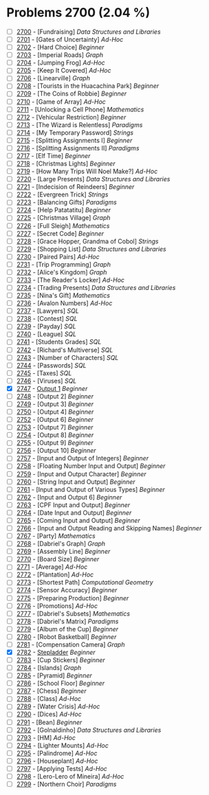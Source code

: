 # Problems 2700 (2.04 %)


- [ ] [2700](https://www.beecrowd.com.br/judge/en/problems/view/2700) - [Fundraising] *Data Structures and Libraries*
- [ ] [2701](https://www.beecrowd.com.br/judge/en/problems/view/2701) - [Gates of Uncertainty] *Ad-Hoc*
- [ ] [2702](https://www.beecrowd.com.br/judge/en/problems/view/2702) - [Hard Choice] *Beginner*
- [ ] [2703](https://www.beecrowd.com.br/judge/en/problems/view/2703) - [Imperial Roads] *Graph*
- [ ] [2704](https://www.beecrowd.com.br/judge/en/problems/view/2704) - [Jumping Frog] *Ad-Hoc*
- [ ] [2705](https://www.beecrowd.com.br/judge/en/problems/view/2705) - [Keep It Covered] *Ad-Hoc*
- [ ] [2706](https://www.beecrowd.com.br/judge/en/problems/view/2706) - [Linearville] *Graph*
- [ ] [2708](https://www.beecrowd.com.br/judge/en/problems/view/2708) - [Tourists in the Huacachina Park] *Beginner*
- [ ] [2709](https://www.beecrowd.com.br/judge/en/problems/view/2709) - [The Coins of Robbie] *Beginner*
- [ ] [2710](https://www.beecrowd.com.br/judge/en/problems/view/2710) - [Game of Array] *Ad-Hoc*
- [ ] [2711](https://www.beecrowd.com.br/judge/en/problems/view/2711) - [Unlocking a Cell Phone] *Mathematics*
- [ ] [2712](https://www.beecrowd.com.br/judge/en/problems/view/2712) - [Vehicular Restriction] *Beginner*
- [ ] [2713](https://www.beecrowd.com.br/judge/en/problems/view/2713) - [The Wizard is Relentless] *Paradigms*
- [ ] [2714](https://www.beecrowd.com.br/judge/en/problems/view/2714) - [My Temporary Password] *Strings*
- [ ] [2715](https://www.beecrowd.com.br/judge/en/problems/view/2715) - [Splitting Assignments I] *Beginner*
- [ ] [2716](https://www.beecrowd.com.br/judge/en/problems/view/2716) - [Splitting Assignments II] *Paradigms*
- [ ] [2717](https://www.beecrowd.com.br/judge/en/problems/view/2717) - [Elf Time] *Beginner*
- [ ] [2718](https://www.beecrowd.com.br/judge/en/problems/view/2718) - [Christmas Lights] *Beginner*
- [ ] [2719](https://www.beecrowd.com.br/judge/en/problems/view/2719) - [How Many Trips Will Noel Make?] *Ad-Hoc*
- [ ] [2720](https://www.beecrowd.com.br/judge/en/problems/view/2720) - [Large Presents] *Data Structures and Libraries*
- [ ] [2721](https://www.beecrowd.com.br/judge/en/problems/view/2721) - [Indecision of Reindeers] *Beginner*
- [ ] [2722](https://www.beecrowd.com.br/judge/en/problems/view/2722) - [Evergreen Trick] *Strings*
- [ ] [2723](https://www.beecrowd.com.br/judge/en/problems/view/2723) - [Balancing Gifts] *Paradigms*
- [ ] [2724](https://www.beecrowd.com.br/judge/en/problems/view/2724) - [Help Patatatitu] *Beginner*
- [ ] [2725](https://www.beecrowd.com.br/judge/en/problems/view/2725) - [Christmas Village] *Graph*
- [ ] [2726](https://www.beecrowd.com.br/judge/en/problems/view/2726) - [Full Sleigh] *Mathematics*
- [ ] [2727](https://www.beecrowd.com.br/judge/en/problems/view/2727) - [Secret Code] *Beginner*
- [ ] [2728](https://www.beecrowd.com.br/judge/en/problems/view/2728) - [Grace Hopper, Grandma of Cobol] *Strings*
- [ ] [2729](https://www.beecrowd.com.br/judge/en/problems/view/2729) - [Shopping List] *Data Structures and Libraries*
- [ ] [2730](https://www.beecrowd.com.br/judge/en/problems/view/2730) - [Paired Pairs] *Ad-Hoc*
- [ ] [2731](https://www.beecrowd.com.br/judge/en/problems/view/2731) - [Trip Programming] *Graph*
- [ ] [2732](https://www.beecrowd.com.br/judge/en/problems/view/2732) - [Alice's Kingdom] *Graph*
- [ ] [2733](https://www.beecrowd.com.br/judge/en/problems/view/2733) - [The Reader's Locker] *Ad-Hoc*
- [ ] [2734](https://www.beecrowd.com.br/judge/en/problems/view/2734) - [Trading Presents] *Data Structures and Libraries*
- [ ] [2735](https://www.beecrowd.com.br/judge/en/problems/view/2735) - [Nina's Gift] *Mathematics*
- [ ] [2736](https://www.beecrowd.com.br/judge/en/problems/view/2736) - [Avalon Numbers] *Ad-Hoc*
- [ ] [2737](https://www.beecrowd.com.br/judge/en/problems/view/2737) - [Lawyers] *SQL*
- [ ] [2738](https://www.beecrowd.com.br/judge/en/problems/view/2738) - [Contest] *SQL*
- [ ] [2739](https://www.beecrowd.com.br/judge/en/problems/view/2739) - [Payday] *SQL*
- [ ] [2740](https://www.beecrowd.com.br/judge/en/problems/view/2740) - [League] *SQL*
- [ ] [2741](https://www.beecrowd.com.br/judge/en/problems/view/2741) - [Students Grades] *SQL*
- [ ] [2742](https://www.beecrowd.com.br/judge/en/problems/view/2742) - [Richard's Multiverse] *SQL*
- [ ] [2743](https://www.beecrowd.com.br/judge/en/problems/view/2743) - [Number of Characters] *SQL*
- [ ] [2744](https://www.beecrowd.com.br/judge/en/problems/view/2744) - [Passwords] *SQL*
- [ ] [2745](https://www.beecrowd.com.br/judge/en/problems/view/2745) - [Taxes] *SQL*
- [ ] [2746](https://www.beecrowd.com.br/judge/en/problems/view/2746) - [Viruses] *SQL*
- [x] [2747](https://www.beecrowd.com.br/judge/en/problems/view/2747) - [Output 1](https://github.com/Luc4sguilherme/beecrowd/blob/master/problems/[2700-2799]/2747/code.js) *Beginner*
- [ ] [2748](https://www.beecrowd.com.br/judge/en/problems/view/2748) - [Output 2] *Beginner*
- [ ] [2749](https://www.beecrowd.com.br/judge/en/problems/view/2749) - [Output 3] *Beginner*
- [ ] [2750](https://www.beecrowd.com.br/judge/en/problems/view/2750) - [Output 4] *Beginner*
- [ ] [2752](https://www.beecrowd.com.br/judge/en/problems/view/2752) - [Output 6] *Beginner*
- [ ] [2753](https://www.beecrowd.com.br/judge/en/problems/view/2753) - [Output 7] *Beginner*
- [ ] [2754](https://www.beecrowd.com.br/judge/en/problems/view/2754) - [Output 8] *Beginner*
- [ ] [2755](https://www.beecrowd.com.br/judge/en/problems/view/2755) - [Output 9] *Beginner*
- [ ] [2756](https://www.beecrowd.com.br/judge/en/problems/view/2756) - [Output 10] *Beginner*
- [ ] [2757](https://www.beecrowd.com.br/judge/en/problems/view/2757) - [Input and Output of Integers] *Beginner*
- [ ] [2758](https://www.beecrowd.com.br/judge/en/problems/view/2758) - [Floating Number Input and Output] *Beginner*
- [ ] [2759](https://www.beecrowd.com.br/judge/en/problems/view/2759) - [Input and Output Character] *Beginner*
- [ ] [2760](https://www.beecrowd.com.br/judge/en/problems/view/2760) - [String Input and Output] *Beginner*
- [ ] [2761](https://www.beecrowd.com.br/judge/en/problems/view/2761) - [Input and Output of Various Types] *Beginner*
- [ ] [2762](https://www.beecrowd.com.br/judge/en/problems/view/2762) - [Input and Output 6] *Beginner*
- [ ] [2763](https://www.beecrowd.com.br/judge/en/problems/view/2763) - [CPF Input and Output] *Beginner*
- [ ] [2764](https://www.beecrowd.com.br/judge/en/problems/view/2764) - [Date Input and Output] *Beginner*
- [ ] [2765](https://www.beecrowd.com.br/judge/en/problems/view/2765) - [Coming Input and Output] *Beginner*
- [ ] [2766](https://www.beecrowd.com.br/judge/en/problems/view/2766) - [Input and Output Reading and Skipping Names] *Beginner*
- [ ] [2767](https://www.beecrowd.com.br/judge/en/problems/view/2767) - [Party] *Mathematics*
- [ ] [2768](https://www.beecrowd.com.br/judge/en/problems/view/2768) - [Dabriel's Graph] *Graph*
- [ ] [2769](https://www.beecrowd.com.br/judge/en/problems/view/2769) - [Assembly Line] *Beginner*
- [ ] [2770](https://www.beecrowd.com.br/judge/en/problems/view/2770) - [Board Size] *Beginner*
- [ ] [2771](https://www.beecrowd.com.br/judge/en/problems/view/2771) - [Average] *Ad-Hoc*
- [ ] [2772](https://www.beecrowd.com.br/judge/en/problems/view/2772) - [Plantation] *Ad-Hoc*
- [ ] [2773](https://www.beecrowd.com.br/judge/en/problems/view/2773) - [Shortest Path] *Computational Geometry*
- [ ] [2774](https://www.beecrowd.com.br/judge/en/problems/view/2774) - [Sensor Accuracy] *Beginner*
- [ ] [2775](https://www.beecrowd.com.br/judge/en/problems/view/2775) - [Preparing Production] *Beginner*
- [ ] [2776](https://www.beecrowd.com.br/judge/en/problems/view/2776) - [Promotions] *Ad-Hoc*
- [ ] [2777](https://www.beecrowd.com.br/judge/en/problems/view/2777) - [Dabriel's Subsets] *Mathematics*
- [ ] [2778](https://www.beecrowd.com.br/judge/en/problems/view/2778) - [Dabriel's Matrix] *Paradigms*
- [ ] [2779](https://www.beecrowd.com.br/judge/en/problems/view/2779) - [Album of the Cup] *Beginner*
- [ ] [2780](https://www.beecrowd.com.br/judge/en/problems/view/2780) - [Robot Basketball] *Beginner*
- [ ] [2781](https://www.beecrowd.com.br/judge/en/problems/view/2781) - [Compensation Camera] *Graph*
- [x] [2782](https://www.beecrowd.com.br/judge/en/problems/view/2782) - [Stepladder](https://github.com/Luc4sguilherme/beecrowd/blob/master/problems/[2700-2799]/2782/code.js) *Beginner*
- [ ] [2783](https://www.beecrowd.com.br/judge/en/problems/view/2783) - [Cup Stickers] *Beginner*
- [ ] [2784](https://www.beecrowd.com.br/judge/en/problems/view/2784) - [Islands] *Graph*
- [ ] [2785](https://www.beecrowd.com.br/judge/en/problems/view/2785) - [Pyramid] *Beginner*
- [ ] [2786](https://www.beecrowd.com.br/judge/en/problems/view/2786) - [School Floor] *Beginner*
- [ ] [2787](https://www.beecrowd.com.br/judge/en/problems/view/2787) - [Chess] *Beginner*
- [ ] [2788](https://www.beecrowd.com.br/judge/en/problems/view/2788) - [Class] *Ad-Hoc*
- [ ] [2789](https://www.beecrowd.com.br/judge/en/problems/view/2789) - [Water Crisis] *Ad-Hoc*
- [ ] [2790](https://www.beecrowd.com.br/judge/en/problems/view/2790) - [Dices] *Ad-Hoc*
- [ ] [2791](https://www.beecrowd.com.br/judge/en/problems/view/2791) - [Bean] *Beginner*
- [ ] [2792](https://www.beecrowd.com.br/judge/en/problems/view/2792) - [Golnaldinho] *Data Structures and Libraries*
- [ ] [2793](https://www.beecrowd.com.br/judge/en/problems/view/2793) - [HM] *Ad-Hoc*
- [ ] [2794](https://www.beecrowd.com.br/judge/en/problems/view/2794) - [Lighter Mounts] *Ad-Hoc*
- [ ] [2795](https://www.beecrowd.com.br/judge/en/problems/view/2795) - [Palindrome] *Ad-Hoc*
- [ ] [2796](https://www.beecrowd.com.br/judge/en/problems/view/2796) - [Houseplant] *Ad-Hoc*
- [ ] [2797](https://www.beecrowd.com.br/judge/en/problems/view/2797) - [Applying Tests] *Ad-Hoc*
- [ ] [2798](https://www.beecrowd.com.br/judge/en/problems/view/2798) - [Lero-Lero of Mineira] *Ad-Hoc*
- [ ] [2799](https://www.beecrowd.com.br/judge/en/problems/view/2799) - [Northern Choir] *Paradigms*
